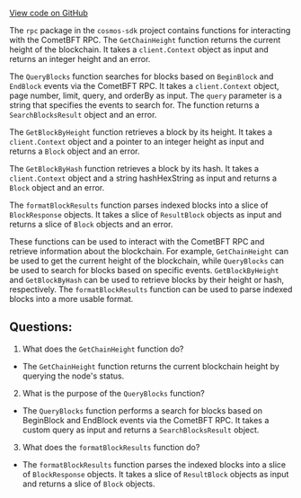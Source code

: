 [View code on GitHub](https://github.com/cosmos/cosmos-sdk.git/client/rpc/block.go)

The `rpc` package in the `cosmos-sdk` project contains functions for interacting with the CometBFT RPC. The `GetChainHeight` function returns the current height of the blockchain. It takes a `client.Context` object as input and returns an integer height and an error.

The `QueryBlocks` function searches for blocks based on `BeginBlock` and `EndBlock` events via the CometBFT RPC. It takes a `client.Context` object, page number, limit, query, and orderBy as input. The `query` parameter is a string that specifies the events to search for. The function returns a `SearchBlocksResult` object and an error.

The `GetBlockByHeight` function retrieves a block by its height. It takes a `client.Context` object and a pointer to an integer height as input and returns a `Block` object and an error.

The `GetBlockByHash` function retrieves a block by its hash. It takes a `client.Context` object and a string hashHexString as input and returns a `Block` object and an error.

The `formatBlockResults` function parses indexed blocks into a slice of `BlockResponse` objects. It takes a slice of `ResultBlock` objects as input and returns a slice of `Block` objects and an error.

These functions can be used to interact with the CometBFT RPC and retrieve information about the blockchain. For example, `GetChainHeight` can be used to get the current height of the blockchain, while `QueryBlocks` can be used to search for blocks based on specific events. `GetBlockByHeight` and `GetBlockByHash` can be used to retrieve blocks by their height or hash, respectively. The `formatBlockResults` function can be used to parse indexed blocks into a more usable format.
## Questions: 
 1. What does the `GetChainHeight` function do?
- The `GetChainHeight` function returns the current blockchain height by querying the node's status.

2. What is the purpose of the `QueryBlocks` function?
- The `QueryBlocks` function performs a search for blocks based on BeginBlock and EndBlock events via the CometBFT RPC. It takes a custom query as input and returns a `SearchBlocksResult` object.

3. What does the `formatBlockResults` function do?
- The `formatBlockResults` function parses the indexed blocks into a slice of `BlockResponse` objects. It takes a slice of `ResultBlock` objects as input and returns a slice of `Block` objects.